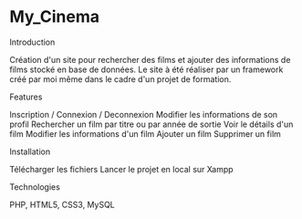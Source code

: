 # My_Cinema

Introduction

Création d'un site pour rechercher des films et ajouter des informations de films stocké en base de données. Le site à été réaliser par un framework créé par moi même dans le cadre d'un projet de formation.

Features

Inscription / Connexion / Deconnexion
Modifier les informations de son profil
Rechercher un film par titre ou par année de sortie
Voir le détails d'un film
Modifier les informations d'un film
Ajouter un film
Supprimer un film


Installation

Télécharger les fichiers
Lancer le projet en local sur Xampp

Technologies

PHP, HTML5, CSS3, MySQL
